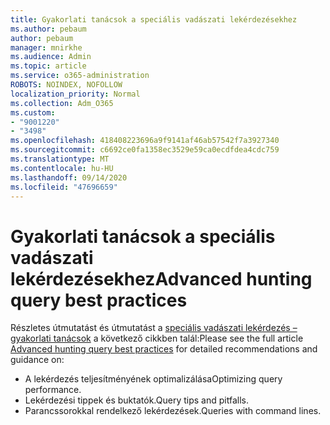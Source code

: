 ```yaml
---
title: Gyakorlati tanácsok a speciális vadászati lekérdezésekhez
ms.author: pebaum
author: pebaum
manager: mnirkhe
ms.audience: Admin
ms.topic: article
ms.service: o365-administration
ROBOTS: NOINDEX, NOFOLLOW
localization_priority: Normal
ms.collection: Adm_O365
ms.custom:
- "9001220"
- "3498"
ms.openlocfilehash: 418408223696a9f9141af46ab57542f7a3927340
ms.sourcegitcommit: c6692ce0fa1358ec3529e59ca0ecdfdea4cdc759
ms.translationtype: MT
ms.contentlocale: hu-HU
ms.lasthandoff: 09/14/2020
ms.locfileid: "47696659"
---
```

# <a name="advanced-hunting-query-best-practices"></a><span data-ttu-id="1fe24-102">Gyakorlati tanácsok a speciális vadászati lekérdezésekhez</span><span class="sxs-lookup"><span data-stu-id="1fe24-102">Advanced hunting query best practices</span></span>

<span data-ttu-id="1fe24-103">Részletes útmutatást és útmutatást a [speciális vadászati lekérdezés – gyakorlati tanácsok](https://docs.microsoft.com/windows/security/threat-protection/microsoft-defender-atp/advanced-hunting-best-practices#optimize-query-performance) a következő cikkben talál:</span><span class="sxs-lookup"><span data-stu-id="1fe24-103">Please see the full article [Advanced hunting query best practices](https://docs.microsoft.com/windows/security/threat-protection/microsoft-defender-atp/advanced-hunting-best-practices#optimize-query-performance) for detailed recommendations and guidance on:</span></span>
- <span data-ttu-id="1fe24-104">A lekérdezés teljesítményének optimalizálása</span><span class="sxs-lookup"><span data-stu-id="1fe24-104">Optimizing query performance.</span></span>
- <span data-ttu-id="1fe24-105">Lekérdezési tippek és buktatók.</span><span class="sxs-lookup"><span data-stu-id="1fe24-105">Query tips and pitfalls.</span></span>
- <span data-ttu-id="1fe24-106">Parancssorokkal rendelkező lekérdezések.</span><span class="sxs-lookup"><span data-stu-id="1fe24-106">Queries with command lines.</span></span>


